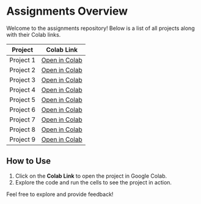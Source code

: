 # Assignments Overview

Welcome to the assignments repository! Below is a list of all projects along with their Colab links.

| **Project**                        | **Colab Link**                                |
|------------------------------------|-----------------------------------------------|
| Project 1| [Open in Colab](https://colab.research.google.com/drive/19S44cASY0VGvhkzPniD3u70zl3NrPEd1) |
| Project 2| [Open in Colab](https://colab.research.google.com/drive/1CKnhVT63AbaAdh50unlB5lIsyQXAlMyB) |
| Project 3| [Open in Colab](https://colab.research.google.com/drive/1ddubJUpso6KkhXCWOm19W88qNHYa-YwA) |
| Project 4| [Open in Colab](https://colab.research.google.com/drive/12u-V3eaK1Y_xurfr10vo86ipIWCxaAhm) |
| Project 5| [Open in Colab](https://colab.research.google.com/drive/1KkucYcLKpM86roVVq_aGtqWHC1uBQ34c?usp=drive_link) |
| Project 6| [Open in Colab]() |
| Project 7| [Open in Colab]() |
| Project 8| [Open in Colab]() |
| Project 9| [Open in Colab]() |

## How to Use
1. Click on the **Colab Link** to open the project in Google Colab.
2. Explore the code and run the cells to see the project in action.

Feel free to explore and provide feedback!